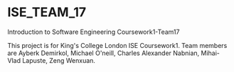 # ISE_TEAM_17
Introduction to Software Engineering Coursework1-Team17

This project is for King's College London ISE Coursework1.
Team members are Ayberk Demirkol, Michael O'neill, Charles Alexander Nabnian, Mihai-Vlad Lapuste, Zeng Wenxuan.
